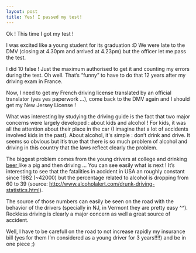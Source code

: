 ```yaml
---
layout: post
title: Yes! I passed my test!
---
```


Ok ! This time I got my test !

I was excited like a young student for its graduation :D We were late to the DMV (closing at 4.30pm and arrived at 4.23pm) but the officer let me pass the test.

I did 10 false ! Just the maximum authorised to get it and counting my errors during the test. Oh well. That’s “funny” to have to do that 12 years after my driving exam in France.

Now, I need to get my French driving license translated by an official translator (yes yes paperwork …), come back to the DMV again and I should get my New Jersey License !

What was interesting by studying the driving guide is the fact that two major concerns were largely developed : about kids and alcohol ! For kids, it was all the attention about their place in the car (I imagine that a lot of accidents involved kids in the past). About alcohol, it's simple : don’t drink and drive. It seems so obvious but it’s true that there is so much problem of alcohol and driving in this country that the laws reflect clearly the problem.

The biggest problem comes from the young drivers at college and drinking <a href="http://web.archive.org/web/20070209063557/http://www.cbsnews.com/stories/2006/08/01/health/webmd/main1857447.shtml">beer </a> like a pig and then driving … You can see easily what is next ! It’s interesting to see that the fatalities in accident in USA an roughly constant since 1982 (~42000) but the percentage related to alcohol is dropping from 60 to 39 (source: <a href="http://web.archive.org/web/20070209063557/http://http//www.alcoholalert.com/drunk-driving-statistics.html">http://www.alcoholalert.com/drunk-driving-statistics.html</a>).

The source of those numbers can easily be seen on the road with the behavior of the drivers (specially in NJ, in Vermont they are pretty easy ^^). Reckless driving is clearly a major concern as well a great source of accident.

Well, I have to be carefull on the road to not increase rapidly my insurance bill (yes for them I’m considered as a young driver for 3 years!!!!) and be in one piece ;)